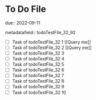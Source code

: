 # To Do File

due:: 2022-09-11

metadatafield:: todoTestFile_32_92

- [ ] Task of todoTestFile_32 1 [[Query me]]
- [ ] Task of todoTestFile_32 2 [[Query me]]
- [ ] Task of todoTestFile_32 3
- [ ] Task of todoTestFile_32 4
- [ ] Task of todoTestFile_32 5
- [ ] Task of todoTestFile_32 6
- [ ] Task of todoTestFile_32 7
- [ ] Task of todoTestFile_32 8
- [ ] Task of todoTestFile_32 9
- [ ] Task of todoTestFile_32 10